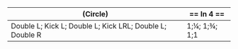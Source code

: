 |(Circle) | == In 4 == |
|----|-----|
|Double L; Kick L; Double L; Kick LRL; Double L; Double R |1;¼; 1;¾; 1;1|
